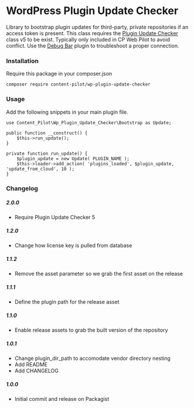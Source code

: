 # WordPress Plugin Update Checker

Library to bootstrap plugin updates for third-party, private repositories if an access token is present. This class requires the [Plugin Update Checker](https://github.com/YahnisElsts/plugin-update-checker) class v5 to be exist. Typically only included in CP Web Pilot to avoid conflict. Use the [Debug Bar](https://wordpress.org/plugins/debug-bar/) plugin to troubleshoot a proper connection.

### Installation

Require this package in your composer.json

```
composer require content-pilot/wp-plugin-update-checker
```

### Usage

Add the following snippets in your main plugin file.

```
use Content_Pilot\Wp_Plugin_Update_Checker\Bootstrap as Update;
```

```
public function __construct() {
    $this->run_update();
}
```

```
private function run_update() {
    $plugin_update = new Update( PLUGIN_NAME );
    $this->loader->add_action( 'plugins_loaded', $plugin_update, 'update_from_cloud', 10 );
}
```

### Changelog

##### 2.0.0
* Require Plugin Update Checker 5

##### 1.2.0
* Change how license key is pulled from database

##### 1.1.2
* Remove the asset parameter so we grab the first asset on the release

##### 1.1.1
* Define the plugin path for the release asset

##### 1.1.0
* Enable release assets to grab the built version of the repository

##### 1.0.1
* Change plugin_dir_path to accomodate vendor directory nesting
* Add README
* Add CHANGELOG

##### 1.0.0
* Initial commit and release on Packagist